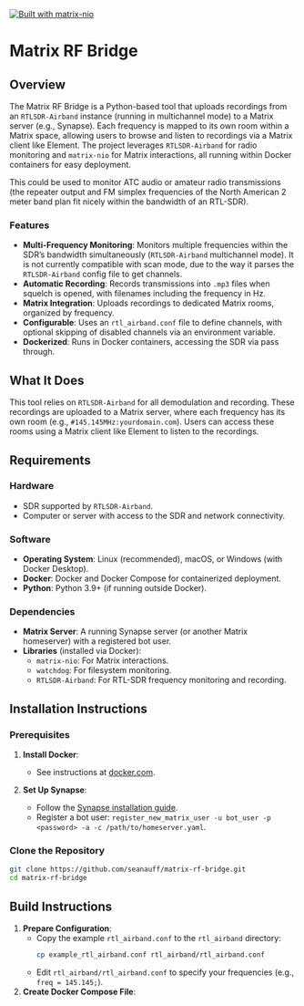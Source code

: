 [![Built with matrix-nio](https://img.shields.io/badge/built%20with-matrix--nio-brightgreen)](https://github.com/poljar/matrix-nio)

# Matrix RF Bridge

## Overview

The Matrix RF Bridge is a Python-based tool that uploads recordings from an `RTLSDR-Airband` instance (running in multichannel mode) to a Matrix server (e.g., Synapse). Each frequency is mapped to its own room within a Matrix space, allowing users to browse and listen to recordings via a Matrix client like Element. The project leverages `RTLSDR-Airband` for radio monitoring and `matrix-nio` for Matrix interactions, all running within Docker containers for easy deployment.

This could be used to monitor ATC audio or amateur radio transmissions (the repeater output and FM simplex frequencies of the North American 2 meter band plan fit nicely within the bandwidth of an RTL-SDR).

### Features

- **Multi-Frequency Monitoring**: Monitors multiple frequencies within the SDR’s bandwidth simultaneously (`RTLSDR-Airband` multichannel mode). It is not currently compatible with scan mode, due to the way it parses the `RTLSDR-Airband` config file to get channels.
- **Automatic Recording**: Records transmissions into `.mp3` files when squelch is opened, with filenames including the frequency in Hz.
- **Matrix Integration**: Uploads recordings to dedicated Matrix rooms, organized by frequency.
- **Configurable**: Uses an `rtl_airband.conf` file to define channels, with optional skipping of disabled channels via an environment variable.
- **Dockerized**: Runs in Docker containers, accessing the SDR via pass through.

## What It Does

This tool relies on `RTLSDR-Airband` for all demodulation and recording. These recordings are uploaded to a Matrix server, where each frequency has its own room (e.g., `#145.145MHz:yourdomain.com`). Users can access these rooms using a Matrix client like Element to listen to the recordings.

## Requirements

### Hardware

- SDR supported by `RTLSDR-Airband`.
- Computer or server with access to the SDR and network connectivity.

### Software

- **Operating System**: Linux (recommended), macOS, or Windows (with Docker Desktop).
- **Docker**: Docker and Docker Compose for containerized deployment.
- **Python**: Python 3.9+ (if running outside Docker).

### Dependencies

- **Matrix Server**: A running Synapse server (or another Matrix homeserver) with a registered bot user.
- **Libraries** (installed via Docker):
  - `matrix-nio`: For Matrix interactions.
  - `watchdog`: For filesystem monitoring.
  - `RTLSDR-Airband`: For RTL-SDR frequency monitoring and recording.

## Installation Instructions

### Prerequisites

1. **Install Docker**:
   - See instructions at [docker.com](https://www.docker.com/get-started).

2. **Set Up Synapse**:
   - Follow the [Synapse installation guide](https://matrix-org.github.io/synapse/latest/setup/installation.html).
   - Register a bot user: `register_new_matrix_user -u bot_user -p <password> -a -c /path/to/homeserver.yaml`.

### Clone the Repository

```bash
git clone https://github.com/seanauff/matrix-rf-bridge.git
cd matrix-rf-bridge
```

## Build Instructions

1. **Prepare Configuration**:
   - Copy the example `rtl_airband.conf` to the `rtl_airband` directory:
     ```bash
     cp example_rtl_airband.conf rtl_airband/rtl_airband.conf
     ```
   - Edit `rtl_airband/rtl_airband.conf` to specify your frequencies (e.g., `freq = 145.145;`).
2. **Create Docker Compose File**:
